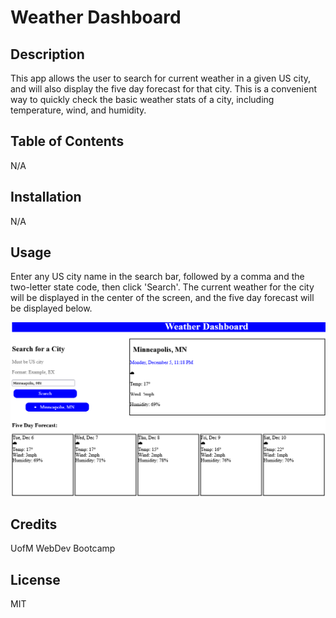 # Weather Dashboard

## Description

This app allows the user to search for current weather in a given US city, and will also display the five day forecast for that city. This is a convenient way to quickly check the basic weather stats of a city, including temperature, wind, and humidity.

## Table of Contents

N/A

## Installation

N/A

## Usage

Enter any US city name in the search bar, followed by a comma and the two-letter state code, then click 'Search'. The current weather for the city will be displayed in the center of the screen, and the five day forecast will be displayed below.

![screenshot](assets/Weather-dash-screenshot.png.png)

## Credits

UofM WebDev Bootcamp

## License

MIT